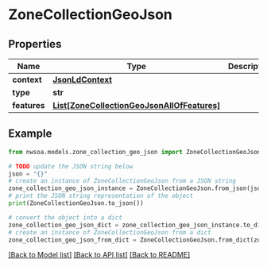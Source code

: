 # ZoneCollectionGeoJson


## Properties

Name | Type | Description | Notes
------------ | ------------- | ------------- | -------------
**context** | [**JsonLdContext**](JsonLdContext.md) |  | [optional] 
**type** | **str** |  | 
**features** | [**List[ZoneCollectionGeoJsonAllOfFeatures]**](ZoneCollectionGeoJsonAllOfFeatures.md) |  | 

## Example

```python
from nwsoa.models.zone_collection_geo_json import ZoneCollectionGeoJson

# TODO update the JSON string below
json = "{}"
# create an instance of ZoneCollectionGeoJson from a JSON string
zone_collection_geo_json_instance = ZoneCollectionGeoJson.from_json(json)
# print the JSON string representation of the object
print(ZoneCollectionGeoJson.to_json())

# convert the object into a dict
zone_collection_geo_json_dict = zone_collection_geo_json_instance.to_dict()
# create an instance of ZoneCollectionGeoJson from a dict
zone_collection_geo_json_from_dict = ZoneCollectionGeoJson.from_dict(zone_collection_geo_json_dict)
```
[[Back to Model list]](../README.md#documentation-for-models) [[Back to API list]](../README.md#documentation-for-api-endpoints) [[Back to README]](../README.md)


